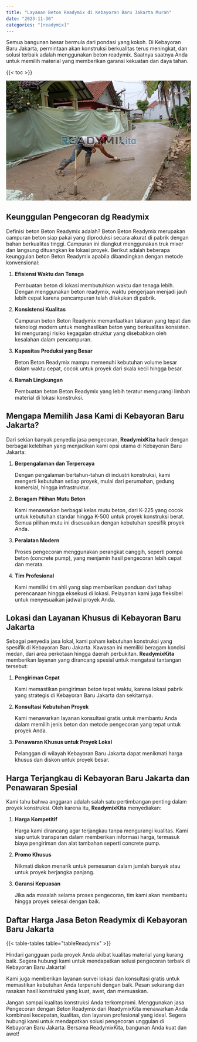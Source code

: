 ```yaml
---
title: "Layanan Beton Readymix di Kebayoran Baru Jakarta Murah"
date: "2023-11-30"
categories: "[readymix]"
---
```


Semua bangunan besar bermula dari pondasi yang kokoh. Di Kebayoran Baru Jakarta, permintaan akan konstruksi berkualitas terus meningkat, dan solusi terbaik adalah menggunakan beton readymix. Saatnya saatnya Anda untuk memilih material yang memberikan garansi kekuatan dan daya tahan.

{{< toc >}}

![Layanan Beton Readymix di Kebayoran Baru Jakarta Murah](/images/readymix/cor-readymix-26.jpg)

## Keunggulan Pengecoran dg Readymix

Definisi beton Beton Readymix adalah? Beton Beton Readymix merupakan campuran beton siap pakai yang diproduksi secara akurat di pabrik dengan bahan berkualitas tinggi. Campuran ini diangkut menggunakan truk mixer dan langsung dituangkan ke lokasi proyek. Berikut adalah beberapa keunggulan beton Beton Readymix apabila dibandingkan dengan metode konvensional:

1. **Efisiensi Waktu dan Tenaga**

   Pembuatan beton di lokasi membutuhkan waktu dan tenaga lebih. Dengan menggunakan beton readymix, waktu pengerjaan menjadi jauh lebih cepat karena pencampuran telah dilakukan di pabrik.

2. **Konsistensi Kualitas**

   Campuran beton Beton Readymix memanfaatkan takaran yang tepat dan teknologi modern untuk menghasilkan beton yang berkualitas konsisten. Ini mengurangi risiko kegagalan struktur yang disebabkan oleh kesalahan dalam pencampuran.

3. **Kapasitas Produksi yang Besar**

   Beton Beton Readymix mampu memenuhi kebutuhan volume besar dalam waktu cepat, cocok untuk proyek dari skala kecil hingga besar.

4. **Ramah Lingkungan**

   Pembuatan beton Beton Readymix yang lebih teratur mengurangi limbah material di lokasi konstruksi.

## Mengapa Memilih Jasa Kami di Kebayoran Baru Jakarta?

Dari sekian banyak penyedia jasa pengecoran, **ReadymixKita** hadir dengan berbagai kelebihan yang menjadikan kami opsi utama di Kebayoran Baru Jakarta:

1. **Berpengalaman dan Terpercaya**

   Dengan pengalaman bertahun-tahun di industri konstruksi, kami mengerti kebutuhan setiap proyek, mulai dari perumahan, gedung komersial, hingga infrastruktur.

2. **Beragam Pilihan Mutu Beton**

   Kami menawarkan berbagai kelas mutu beton, dari K-225 yang cocok untuk kebutuhan standar hingga K-500 untuk proyek konstruksi berat. Semua pilihan mutu ini disesuaikan dengan kebutuhan spesifik proyek Anda.

3. **Peralatan Modern**

   Proses pengecoran menggunakan perangkat canggih, seperti pompa beton (concrete pump), yang menjamin hasil pengecoran lebih cepat dan merata.

4. **Tim Profesional**

   Kami memiliki tim ahli yang siap memberikan panduan dari tahap perencanaan hingga eksekusi di lokasi. Pelayanan kami juga fleksibel untuk menyesuaikan jadwal proyek Anda.

## Lokasi dan Layanan Khusus di Kebayoran Baru Jakarta

Sebagai penyedia jasa lokal, kami paham kebutuhan konstruksi yang spesifik di Kebayoran Baru Jakarta. Kawasan ini memiliki beragam kondisi medan, dari area perkotaan hingga daerah perbukitan. **ReadymixKita** memberikan layanan yang dirancang spesial untuk mengatasi tantangan tersebut:

1. **Pengiriman Cepat**

   Kami memastikan pengiriman beton tepat waktu, karena lokasi pabrik yang strategis di Kebayoran Baru Jakarta dan sekitarnya.

2. **Konsultasi Kebutuhan Proyek**

   Kami menawarkan layanan konsultasi gratis untuk membantu Anda dalam memilih jenis beton dan metode pengecoran yang tepat untuk proyek Anda.

3. **Penawaran Khusus untuk Proyek Lokal**

   Pelanggan di wilayah Kebayoran Baru Jakarta dapat menikmati harga khusus dan diskon untuk proyek besar.

## Harga Terjangkau di Kebayoran Baru Jakarta dan Penawaran Spesial

Kami tahu bahwa anggaran adalah salah satu pertimbangan penting dalam proyek konstruksi. Oleh karena itu, **ReadymixKita** menyediakan:

1. **Harga Kompetitif**

   Harga kami dirancang agar terjangkau tanpa mengurangi kualitas. Kami siap untuk transparan dalam memberikan informasi harga, termasuk biaya pengiriman dan alat tambahan seperti concrete pump.

2. **Promo Khusus**

   Nikmati diskon menarik untuk pemesanan dalam jumlah banyak atau untuk proyek berjangka panjang.

3. **Garansi Kepuasan**

   Jika ada masalah selama proses pengecoran, tim kami akan membantu hingga proyek selesai dengan baik.

## Daftar Harga Jasa Beton Readymix di Kebayoran Baru Jakarta

{{< table-tables table="tableReadymix" >}}

Hindari gangguan pada proyek Anda akibat kualitas material yang kurang baik. Segera hubungi kami untuk mendapatkan solusi pengecoran terbaik di Kebayoran Baru Jakarta!

Kami juga memberikan layanan survei lokasi dan konsultasi gratis untuk memastikan kebutuhan Anda terpenuhi dengan baik. Pesan sekarang dan rasakan hasil konstruksi yang kuat, awet, dan memuaskan.

Jangan sampai kualitas konstruksi Anda terkompromi. Menggunakan jasa Pengecoran dengan Beton Readymix dari ReadymixKita menawarkan Anda kombinasi kecepatan, kualitas, dan layanan profesional yang ideal. Segera hubungi kami untuk mendapatkan solusi pengecoran unggulan di Kebayoran Baru Jakarta. Bersama ReadymixKita, bangunan Anda kuat dan awet!